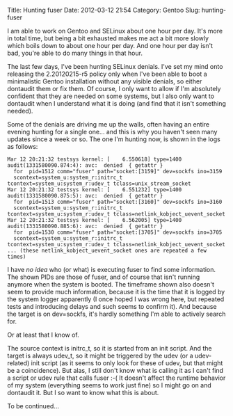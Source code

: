 Title: Hunting fuser
Date: 2012-03-12 21:54
Category: Gentoo
Slug: hunting-fuser

I am able to work on Gentoo and SELinux about one hour per day. It's
more in total time, but being a bit exhausted makes me act a bit more
slowly which boils down to about one hour per day. And one hour per day
isn't bad, you're able to do many things in that hour.

The last few days, I've been hunting SELinux denials. I've set my mind
onto releasing the 2.20120215-r5 policy only when I've been able to boot
a minimalistic Gentoo installation without any visible denials, so
either dontaudit them or fix them. Of course, I only want to allow if
I'm absolutely confident that they are needed on some systems, but I
also only want to dontaudit when I understand what it is doing (and find
that it isn't something needed).

Some of the denials are driving me up the walls, often having an entire
evening hunting for a single one... and this is why you haven't seen
many updates since a week or so. The one I'm hunting now, is shown in
the logs as follows:

    Mar 12 20:21:32 testsys kernel: [    6.550618] type=1400 audit(1331580090.874:4): avc:  denied  { getattr } 
      for  pid=1512 comm="fuser" path="socket:[3159]" dev=sockfs ino=3159 
      scontext=system_u:system_r:initrc_t tcontext=system_u:system_r:udev_t tclass=unix_stream_socket
    Mar 12 20:21:32 testsys kernel: [    6.551232] type=1400 audit(1331580090.875:5): avc:  denied  { getattr }
      for  pid=1513 comm="fuser" path="socket:[3160]" dev=sockfs ino=3160
      scontext=system_u:system_r:initrc_t tcontext=system_u:system_r:udev_t tclass=netlink_kobject_uevent_socket
    Mar 12 20:21:32 testsys kernel: [    6.562005] type=1400 audit(1331580090.885:6): avc:  denied  { getattr }
      for  pid=1530 comm="fuser" path="socket:[3705]" dev=sockfs ino=3705
      scontext=system_u:system_r:initrc_t tcontext=system_u:system_r:udev_t tclass=netlink_kobject_uevent_socket
    ... (these netlink_kobject_uevent_socket ones are repeated a few times)

I have *no idea* who (or what) is executing fuser to find some
information. The shown PIDs are those of fuser, and of course that isn't
running anymore when the system is booted. The timeframe shown also
doesn't seem to provide much information, because it is the time that it
is logged by the system logger apparently (I once hoped I was wrong
here, but repeated tests and introducing delays and such seems to
confirm it). And because the target is on dev=sockfs, it's hardly
something I'm able to actively search for.

Or at least that I know of.

The source context is initrc\_t, so it is started from an init script.
And the target is always udev\_t, so it might be triggered by the udev
(or a udev-related) init script (as it seems to only look for these of
udev, but that might be a coincidence). But alas, I still don't know
what is calling it as I can't find a script or udev rule that calls
fuser :-( It doesn't affect the runtime behavior of my system
(everything seems to work just fine) so I might go on and dontaudit it.
But I so want to know what this is about.

To be continued...
